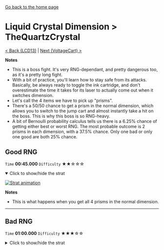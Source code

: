 [Go back to the home page](https://github.com/Doublevil/scbspeedrun)

# Liquid Crystal Dimension > TheQuartzCrystal

[< Back (LCD13)](https://github.com/Doublevil/scbspeedrun/blob/main/levels/LCD/LCD13.md) | [Next (VoltageCart) >](https://github.com/Doublevil/scbspeedrun/blob/main/levels/LCD/VoltageCart.md)

**Notes**
- This is a boss fight. It's very RNG-dependant, and pretty dangerous too, as it's a pretty long fight.
- With a bit of practice, you'll learn how to stay safe from its attacks. Basically, be always ready to toggle the ink cartridge, and don't overestimate the time it takes for its laser to actually come out when it switches dimension.
- Let's call the 4 items we have to pick up "prisms".
- There's a 50/50 chance to get a prism in the normal dimension, which allows you to switch to the jump cart and almost instantly take a hit on the boss. This is why this boss is so RNG-heavy.
- A bit of Bernoulli probability calculus tells us there is a 6.25% chance of getting either best or worst RNG. The most probable outcome is 2 prisms in each dimension, with a 37.5% chance. Only one bad or only one good are both 25% chance.

## Good RNG

`Time` **00:45.000** `Difficulty` ★★☆☆☆
<details open>
  <summary>Click to show/hide the strat</summary>

  [![Strat animation](https://github.com/Doublevil/scbspeedrun/blob/main/media/levels/LCD/TheQuartzCrystal_Lucky.webp)](https://github.com/Doublevil/scbspeedrun/blob/main/media/levels/LCD/TheQuartzCrystal_Lucky.mp4)

  **Notes**
  - This is what happens when you get all 4 prisms in the normal dimension.
</details>

---
## Bad RNG

`Time` **01:00.000** `Difficulty` ★★★☆☆
<details>
  <summary>Click to show/hide the strat</summary>

  [![Strat animation](https://github.com/Doublevil/scbspeedrun/blob/main/media/levels/LCD/TheQuartzCrystal_Unlucky.webp)](https://github.com/Doublevil/scbspeedrun/blob/main/media/levels/LCD/TheQuartzCrystal_Unlucky.mp4)

  **Notes**
  - This is what happens when you get all 4 prisms in the other dimension.
</details>
